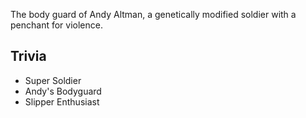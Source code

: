 The body guard of Andy Altman, a genetically modified soldier with a penchant for violence.

## Trivia

* Super Soldier
* Andy's Bodyguard
* Slipper Enthusiast

